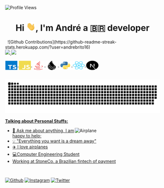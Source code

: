 <!-- Visitors count -->
![Profile Views](http://estruyf-github.azurewebsites.net/api/VisitorHit?user=andrebrito16&repo=andrebrito16&countColorcountColor)
<h1 align="center">
  Hi <img src="assets/images/Hi.gif" alt="hi gif" width="30px">, I'm André a 🇧🇷 developer
</h1>
&nbsp;
![Github Contributions](https://github-readme-streak-stats.herokuapp.com/?user=andrebrito16)

  <div>
  <a href="https://github.com/andrebrito16">
  <img height="180em" src="https://github-readme-stats.vercel.app/api?username=andrebrito16&show_icons=true&theme=dracula&include_all_commits=true&count_private=true"/>
  <img height="180em" src="https://github-readme-stats.vercel.app/api/top-langs/?username=andrebrito16&layout=compact&langs_count=16&theme=dracula"/>
<div>

<div style="display: inline_block"><br>
  <img align="center" alt="Ts-logo" height="30" width="40" src="https://raw.githubusercontent.com/devicons/devicon/master/icons/typescript/typescript-plain.svg">
  <img align="center" alt="Js-logo" height="30" width="40" src="https://raw.githubusercontent.com/devicons/devicon/master/icons/javascript/javascript-plain.svg">
  <img align="center" alt="Java-logo" height="30" width="40" src="https://raw.githubusercontent.com/devicons/devicon/master/icons/java/java-plain.svg">
  <img align="center" alt="Elixir-logo" height="30" width="40" src="https://raw.githubusercontent.com/devicons/devicon/master/icons/elixir/elixir-plain.svg">
  <img align="center" alt="Python-logo" height="30" width="40" src="https://raw.githubusercontent.com/devicons/devicon/master/icons/python/python-original.svg">
  <img align="center" alt="React-Logo" height="30" width="40" src="https://raw.githubusercontent.com/devicons/devicon/master/icons/react/react-original.svg">
  <img align="center" alt="NextJs-Logo" height="30" width="40" src="https://raw.githubusercontent.com/devicons/devicon/master/icons/nextjs/nextjs-original.svg">
</div> 

<br />

![Snake animation](https://github.com/andrebrito16/andrebrito16/blob/output/github-contribution-grid-snake.svg)


**Talking about Personal Stuffs:**

<img width="55%" align="right" alt="Airplane" src="https://s2.qwant.com/thumbr/700x0/f/0/b42adfc87d753c138a2ec2543563562c271bb5dc15cc9160599239223b8689/cartoon-airplane-drawing-51.png?u=http%3A%2F%2Fgetdrawings.com%2Fimage%2Fcartoon-airplane-drawing-51.png&q=0&b=1&p=0&a=1" />

- 💬 Ask me about anything, I am happy to help;
- 💡 "Everything you want is a dream away"
- ✈️ I love airplanes
- 💻Computer Engineering Student
- Working at StoneCo. a Brazilian fintech of payment


<br />

[![Github](https://img.shields.io/badge/-Github-000?style=flat&logo=Github&logoColor=white)](https://github.com/andrebrito16)
[![Instagram](https://img.shields.io/badge/-Instagram-c13584?style=flat&labelColor=c13584&logo=instagram&logoColor=white)](https://www.instagram.com/andrefbrito_/)
[![Twitter](https://img.shields.io/badge/-Twitter-e2e2e2?style=flat&logo=Twitter&logoColor=blue)](https://twitter.com/andrebrito16_)
